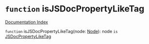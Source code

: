# `function` isJSDocPropertyLikeTag

[Documentation Index](../README.md)

`function` isJSDocPropertyLikeTag(node: [Node](../interface.Node/README.md)): node `is` [JSDocPropertyLikeTag](../interface.JSDocPropertyLikeTag/README.md)